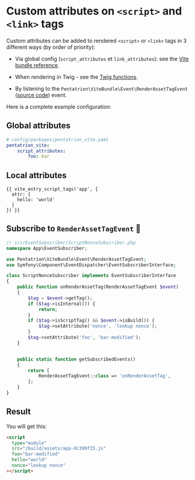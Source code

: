 # Custom attributes on `<script>` and `<link>` tags

Custom attributes can be added to rendered `<script>` or `<link>` tags in 3 different ways (by order of priority):

- Via global config (`script_attributes` et `link_attributes`): see the [Vite bundle reference](/reference/vite-bundle#script-attributes).

- When rendering in Twig - see the [Twig functions](/guide/twig-functions).

- By listening to the `Pentatrion\ViteBundle\Event\RenderAssetTagEvent` ([source code](https://github.com/lhapaipai/vite-bundle/blob/main/src/Event/RenderAssetTagEvent.php)) event.

Here is a complete example configuration:

## Global attributes

```yaml
# config/packages/pentatrion_vite.yaml
pentatrion_vite:
    script_attributes:
        foo: bar
```

## Local attributes

```twig
{{ vite_entry_script_tags('app', {
  attr: {
    hello: 'world'
  }
}) }}
```

## Subscribe to `RenderAssetTagEvent` 🧩

```php
// src/EventSubscriber/ScriptNonceSubscriber.php
namespace App\EventSubscriber;

use Pentatrion\ViteBundle\Event\RenderAssetTagEvent;
use Symfony\Component\EventDispatcher\EventSubscriberInterface;

class ScriptNonceSubscriber implements EventSubscriberInterface
{
    public function onRenderAssetTag(RenderAssetTagEvent $event)
    {
        $tag = $event->getTag();
        if ($tag->isInternal()) {
            return;
        }
        if ($tag->isScriptTag() && $event->isBuild()) {
            $tag->setAttribute('nonce', 'lookup nonce');
        }
        $tag->setAttribute('foo', 'bar-modified');
    }


    public static function getSubscribedEvents()
    {
        return [
            RenderAssetTagEvent::class => 'onRenderAssetTag',
        ];
    }
}

```

## Result

You will get this:

```html
<script
  type="module"
  src="/build/assets/app-dc399f15.js"
  foo="bar-modified"
  hello="world"
  nonce="lookup nonce"
></script>
```
